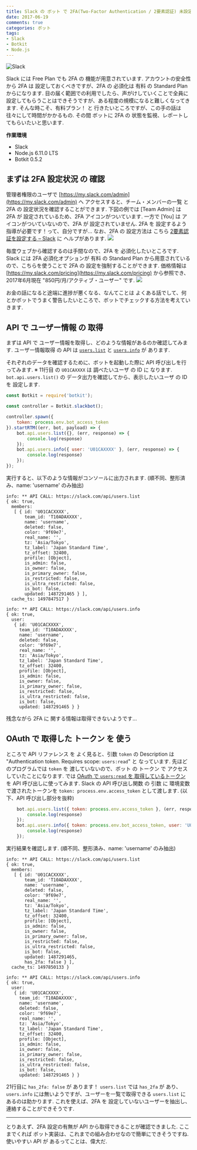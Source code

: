 ```yaml
---
title: Slack の ボット で 2FA(Two-Factor Authentication / 2要素認証) 未設定ユーザ を 監視する - API 確認編
date: 2017-06-19
comments: true
categories: ボット
tags:
- Slack
- Botkit
- Node.js
---
```


![](/images/slack/slack.png "Slack")

Slack には Free Plan でも 2FA の 機能が用意されています. アカウントの安全性から 2FA は 設定しておくべきですが、2FA の 必須化は 有料 の Standard Plan からになります. 目の届く範囲での利用でしたら、声がけしていくことで全員に設定してもらうことはできそうですが、ある程度の規模になると難しくなってきます. そんな時こそ、有料プラン！ と 行きたいところですが、この手の話は往々にして時間がかかるもの. その間 ボットに 2FA の 状態を監視、レポートしてもらいたいと思います.


**作業環境**
- Slack
- Node.js 6.11.0 LTS
- Botkit 0.5.2


## まずは 2FA 設定状況 の 確認
管理者権限のユーザで [https://my.slack.com/admin](https://my.slack.com/admin) へ アクセスすると、チーム・メンバーの一覧 と 2FA の 設定状況を確認することができます.
下図の例では [Team Admin] は 2FA が 設定されているため、2FA アイコンがついています. 一方で [You] は  アイコンがついていないので、2FA が 設定されていません. 2FA を 設定するよう指導が必要です！って、自分ですが...
なお、2FA の 設定方法は こちら [2要素認証を設定する – Slack](https://get.slack.help/hc/ja/articles/204509068-2%E8%A6%81%E7%B4%A0%E8%AA%8D%E8%A8%BC%E3%82%92%E8%A8%AD%E5%AE%9A%E3%81%99%E3%82%8B) に ヘルプがあります.
![](/images/slack/users-api/01.png)

毎度ウェブから確認するのは手間なので、2FA を 必須化したいところです. Slack には 2FA 必須化オプションが 有料 の Standard Plan から用意されているので、こちらを使うことで 2FA の 設定を強制することができます. 価格情報は [https://my.slack.com/pricing](https://my.slack.com/pricing) から参照でき、2017年6月現在 "850円/月/アクティブ・ユーザー" です.
![](/images/slack/users-api/02.png)

お金の話になると途端に進捗が悪くなる、なんてことは よくある話でして、何とかボットでうまく警告したいところで、ボットでチェックする方法を考えていきます.


## API で ユーザー情報 の 取得
まずは API で ユーザー情報を取得し、どのような情報があるのか確認してみます. ユーザー情報取得 の API は [`users.list`](https://api.slack.com/methods/users.list) と [`users.info`](https://api.slack.com/methods/users.info) が あります.

それぞれのデータを確認するために、ボットを起動した際に API 呼び出しを行ってみます.
※ 11行目 の `U01CAXXXX` は 調べたいユーザ の ID に なります. `bot.api.users.list()` の データ出力を確認してから、表示したいユーザ の ID を 設定します.
```javascript
const Botkit = require('botkit');

const controller = Botkit.slackbot();

controller.spawn({
    token: process.env.bot_access_token
}).startRTM((err, bot, payload) => {
    bot.api.users.list({}, (err, response) => {
        console.log(response)
    });
    bot.api.users.info({ user: 'U01CAXXXX' }, (err, response) => {
        console.log(response)
    });
});
```

実行すると、以下のような情報がコンソールに出力されます. (順不同、整形済み、name: 'username' のみ抽出)
```console
info: ** API CALL: https://slack.com/api/users.list
{ ok: true,
  members:
   [ { id: 'U01CACXXXX',
       team_id: 'T10ADAXXXX',
       name: 'username',
       deleted: false,
       color: '9f69e7',
       real_name: '',
       tz: 'Asia/Tokyo',
       tz_label: 'Japan Standard Time',
       tz_offset: 32400,
       profile: [Object],
       is_admin: false,
       is_owner: false,
       is_primary_owner: false,
       is_restricted: false,
       is_ultra_restricted: false,
       is_bot: false,
       updated: 1487291465 } ],
  cache_ts: 1497847517 }

info: ** API CALL: https://slack.com/api/users.info
{ ok: true,
  user:
   { id: 'U01CACXXXX',
     team_id: 'T10ADAXXXX',
     name: 'username',
     deleted: false,
     color: '9f69e7',
     real_name: '',
     tz: 'Asia/Tokyo',
     tz_label: 'Japan Standard Time',
     tz_offset: 32400,
     profile: [Object],
     is_admin: false,
     is_owner: false,
     is_primary_owner: false,
     is_restricted: false,
     is_ultra_restricted: false,
     is_bot: false,
     updated: 1487291465 } }
```

残念ながら 2FA に 関する情報は取得できないようです...


## OAuth で 取得した トークン を 使う
ところで API リファレンス を よく見ると、引数 `token` の Description は "Authentication token. Requires scope: `users:read`" と なっています. 先ほどのプログラムでは `token` を 渡していないので、ボット の トークン で アクセスしていたことになります.
では [OAuth で `users:read` を 取得しているトークン](/2017/06/01/SlackのボットにOAuthで権限を追加する/) を API 呼び出しに使ってみます. Slack の API 呼び出し関数 の 引数 に 環境変数で渡されたトークンを `token: process.env.access_token` として渡します.  (以下、API 呼び出し部分を抜粋)
```javascript
    bot.api.users.list({ token: process.env.access_token }, (err, response) => {
        console.log(response)
    });
    bot.api.users.info({ token: process.env.bot_access_token, user: 'U01CAXXXX' }, (err, response) => {
        console.log(response)
    });
```

実行結果を確認します. (順不同、整形済み、name: 'username' のみ抽出)
```console
info: ** API CALL: https://slack.com/api/users.list
{ ok: true,
  members:
   [ { id: 'U01CACXXXX',
       team_id: 'T10ADAXXXX',
       name: 'username',
       deleted: false,
       color: '9f69e7',
       real_name: '',
       tz: 'Asia/Tokyo',
       tz_label: 'Japan Standard Time',
       tz_offset: 32400,
       profile: [Object],
       is_admin: false,
       is_owner: false,
       is_primary_owner: false,
       is_restricted: false,
       is_ultra_restricted: false,
       is_bot: false,
       updated: 1487291465,
       has_2fa: false } ],
  cache_ts: 1497850133 }

info: ** API CALL: https://slack.com/api/users.info
{ ok: true,
  user:
   { id: 'U01CACXXXX',
     team_id: 'T10ADAXXXX',
     name: 'username',
     deleted: false,
     color: '9f69e7',
     real_name: '',
     tz: 'Asia/Tokyo',
     tz_label: 'Japan Standard Time',
     tz_offset: 32400,
     profile: [Object],
     is_admin: false,
     is_owner: false,
     is_primary_owner: false,
     is_restricted: false,
     is_ultra_restricted: false,
     is_bot: false,
     updated: 1487291465 } }
```

21行目に `has_2fa: false` が あります！ `users.list` では `has_2fa` が あり、`users.info` には無いようですが、ユーザーを一覧で取得できる `users.list` に あるのは助かります. これを使えば、2FA を 設定していないユーザーを抽出し、連絡することができそうです.



- - - -
とりあえず、2FA 設定の有無が API から取得できることが確認できました. ここまでくれば ボット実装は、これまでの組み合わせなので簡単にできそうですね. 使いやすい API が あるってことは、偉大だ.
